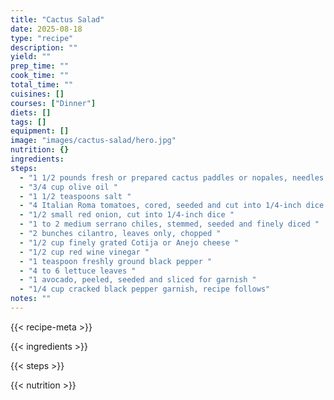 ```yaml
---
title: "Cactus Salad"
date: 2025-08-18
type: "recipe"
description: ""
yield: ""
prep_time: ""
cook_time: ""
total_time: ""
cuisines: []
courses: ["Dinner"]
diets: []
tags: []
equipment: []
image: "images/cactus-salad/hero.jpg"
nutrition: {}
ingredients:
steps:
  - "1 1/2 pounds fresh or prepared cactus paddles or nopales, needles removed "
  - "3/4 cup olive oil "
  - "1 1/2 teaspoons salt "
  - "4 Italian Roma tomatoes, cored, seeded and cut into 1/4-inch dice "
  - "1/2 small red onion, cut into 1/4-inch dice "
  - "1 to 2 medium serrano chiles, stemmed, seeded and finely diced "
  - "2 bunches cilantro, leaves only, chopped "
  - "1/2 cup finely grated Cotija or Anejo cheese "
  - "1/2 cup red wine vinegar "
  - "1 teaspoon freshly ground black pepper "
  - "4 to 6 lettuce leaves "
  - "1 avocado, peeled, seeded and sliced for garnish "
  - "1/4 cup cracked black pepper garnish, recipe follows"
notes: ""
---
```

{{< recipe-meta >}}

{{< ingredients >}}

{{< steps >}}

{{< nutrition >}}
